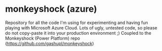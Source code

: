 # monkeyshock (azure)
Repository for all the code I'm using for experimenting and having fun playing with Microsoft Azure Cloud. Lots of ugly, untested code, so please do not copy-paste it into your production environment ;)
Coupled to the Monkeyshock (Power Platform) repo (https://github.com/gashupl/monkeyshock)

